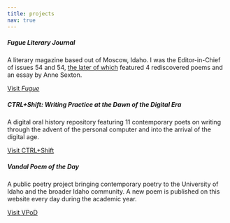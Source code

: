 ```yaml
---
title: projects
nav: true
---
```


<div class="row">
  <div class="col-sm-4">
    <div class="card text-center">
      <div class="card-body">
        <h5><strong><em>Fugue Literary Journal</em></strong></h5>
        <p class="card-text">A literary magazine based out of Moscow, Idaho. I was the Editor-in-Chief of issues 54 and 54, <a href="http://www.fuguejournal.com/subscribe-1">the later of which</a> featured 4 rediscovered poems and an essay by Anne Sexton.</p>
        <a href="http://www.fuguejournal.com" class="btn" target="_blank">Visit <em>Fugue</em></a>
      </div>
    </div>
  </div>
  <div class="col-sm-4">
    <div class="card text-center">
      <div class="card-body">
        <h5><strong>CTRL+Shift: Writing Practice at the Dawn of the Digital Era</strong></h5>
        <p class="card-text">A digital oral history repository featuring 11 contemporary poets on writing through the advent of the personal computer and into the arrival of the digital age.</p>
        <a href="http://www.ctrl-shift.org" class="btn" target="_blank">Visit CTRL+Shift</a>
      </div>
    </div>
  </div>
  <div class="col-sm-4">
    <div class="card text-center">
      <div class="card-body">
        <h5><strong>Vandal Poem of the Day</strong></h5>
        <p class="card-text">A public poetry project bringing contemporary poetry to the University of Idaho and the broader Idaho community. A new poem is published on this website every day during the academic year.</p>
        <a href="http://poetry.lib.uidaho.edu" class="btn" target="_blank">Visit VPoD</a>
      </div>
    </div>
  </div>
</div>
